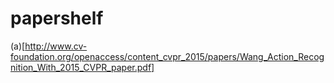 # papershelf

(a)[http://www.cv-foundation.org/openaccess/content_cvpr_2015/papers/Wang_Action_Recognition_With_2015_CVPR_paper.pdf]

